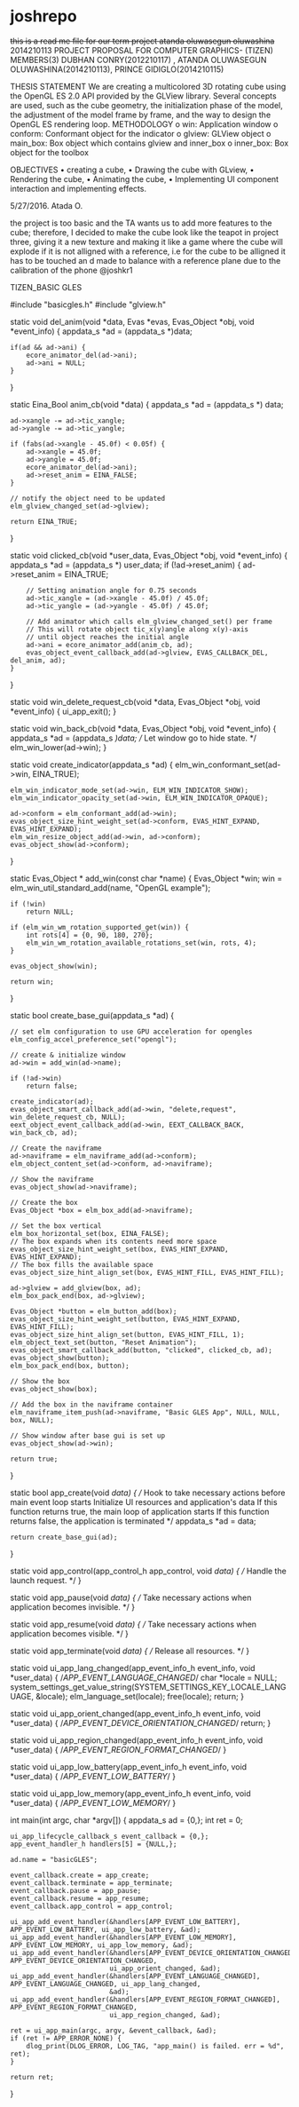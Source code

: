 # joshrepo
~~this is a read me file for our term project
atanda oluwasegun oluwashina~~
2014210113
PROJECT PROPOSAL FOR COMPUTER GRAPHICS- (TIZEN)
MEMBERS(3)
DUBHAN CONRY(2012210117) , ATANDA OLUWASEGUN OLUWASHINA(2014210113), PRINCE GIDIGLO(2014210115)

THESIS STATEMENT
We are creating a multicolored 3D rotating cube using the OpenGL ES 2.0 API provided by the GLView library. Several concepts are used, such as the cube geometry, the initialization phase of the model, the adjustment of the model frame by frame, and the way to design the OpenGL ES rendering loop.
METHODOLOGY
o	win: Application window
o	conform: Conformant object for the indicator
o	glview: GLView object
o	main_box: Box object which contains glview and inner_box
o	inner_box: Box object for the toolbox

OBJECTIVES
•	creating a cube,
•	Drawing the cube with GLview,
•	Rendering the cube,
•	Animating the cube,
•	Implementing UI component interaction and implementing effects.

5/27/2016. Atada O.

the project is too basic and the TA wants us to add more features to the cube;
therefore, I decided to make the cube look like the teapot in project three,
giving it a new texture and making it like a game where the cube will explode if it is not alligned with a reference, i.e 
for the cube to be alligned it has to be touched an d made to balance with a reference plane due to the calibration of the phone
@joshkr1

TIZEN_BASIC GLES



#include "basicgles.h"
#include "glview.h"

static void
del_anim(void *data, Evas *evas, Evas_Object *obj, void *event_info) {
    appdata_s *ad = (appdata_s *)data;

    if(ad && ad->ani) {
        ecore_animator_del(ad->ani);
        ad->ani = NULL;
    }
}

static Eina_Bool
anim_cb(void *data) {
    appdata_s *ad = (appdata_s *) data;

    ad->xangle -= ad->tic_xangle;
    ad->yangle -= ad->tic_yangle;

    if (fabs(ad->xangle - 45.0f) < 0.05f) {
        ad->xangle = 45.0f;
        ad->yangle = 45.0f;
        ecore_animator_del(ad->ani);
        ad->reset_anim = EINA_FALSE;
    }

    // notify the object need to be updated
    elm_glview_changed_set(ad->glview);

    return EINA_TRUE;
}

static void
clicked_cb(void *user_data, Evas_Object *obj, void *event_info) {
    appdata_s *ad = (appdata_s *) user_data;
    if (!ad->reset_anim) {
        ad->reset_anim = EINA_TRUE;

        // Setting animation angle for 0.75 seconds
        ad->tic_xangle = (ad->xangle - 45.0f) / 45.0f;
        ad->tic_yangle = (ad->yangle - 45.0f) / 45.0f;

        // Add animator which calls elm_glview_changed_set() per frame
        // This will rotate object tic_x(y)angle along x(y)-axis
        // until object reaches the initial angle
        ad->ani = ecore_animator_add(anim_cb, ad);
        evas_object_event_callback_add(ad->glview, EVAS_CALLBACK_DEL, del_anim, ad);
    }
}

static void
win_delete_request_cb(void *data, Evas_Object *obj, void *event_info) {
    ui_app_exit();
}

static void
win_back_cb(void *data, Evas_Object *obj, void *event_info) {
    appdata_s *ad = (appdata_s *)data;
    /* Let window go to hide state. */
    elm_win_lower(ad->win);
}

static void
create_indicator(appdata_s *ad) {
    elm_win_conformant_set(ad->win, EINA_TRUE);

    elm_win_indicator_mode_set(ad->win, ELM_WIN_INDICATOR_SHOW);
    elm_win_indicator_opacity_set(ad->win, ELM_WIN_INDICATOR_OPAQUE);

    ad->conform = elm_conformant_add(ad->win);
    evas_object_size_hint_weight_set(ad->conform, EVAS_HINT_EXPAND, EVAS_HINT_EXPAND);
    elm_win_resize_object_add(ad->win, ad->conform);
    evas_object_show(ad->conform);
}

static Evas_Object *
add_win(const char *name) {
    Evas_Object *win;
    win = elm_win_util_standard_add(name, "OpenGL example");

    if (!win)
        return NULL;

    if (elm_win_wm_rotation_supported_get(win)) {
        int rots[4] = {0, 90, 180, 270};
        elm_win_wm_rotation_available_rotations_set(win, rots, 4);
    }

    evas_object_show(win);

    return win;
}

static bool
create_base_gui(appdata_s *ad) {

    // set elm configuration to use GPU acceleration for opengles
    elm_config_accel_preference_set("opengl");

    // create & initialize window
    ad->win = add_win(ad->name);

    if (!ad->win)
        return false;

    create_indicator(ad);
    evas_object_smart_callback_add(ad->win, "delete,request", win_delete_request_cb, NULL);
    eext_object_event_callback_add(ad->win, EEXT_CALLBACK_BACK, win_back_cb, ad);

    // Create the naviframe
    ad->naviframe = elm_naviframe_add(ad->conform);
    elm_object_content_set(ad->conform, ad->naviframe);

    // Show the naviframe
    evas_object_show(ad->naviframe);

    // Create the box
    Evas_Object *box = elm_box_add(ad->naviframe);

    // Set the box vertical
    elm_box_horizontal_set(box, EINA_FALSE);
    // The box expands when its contents need more space
    evas_object_size_hint_weight_set(box, EVAS_HINT_EXPAND, EVAS_HINT_EXPAND);
    // The box fills the available space
    evas_object_size_hint_align_set(box, EVAS_HINT_FILL, EVAS_HINT_FILL);

    ad->glview = add_glview(box, ad);
    elm_box_pack_end(box, ad->glview);

    Evas_Object *button = elm_button_add(box);
    evas_object_size_hint_weight_set(button, EVAS_HINT_EXPAND, EVAS_HINT_FILL);
    evas_object_size_hint_align_set(button, EVAS_HINT_FILL, 1);
    elm_object_text_set(button, "Reset Animation");
    evas_object_smart_callback_add(button, "clicked", clicked_cb, ad);
    evas_object_show(button);
    elm_box_pack_end(box, button);

    // Show the box
    evas_object_show(box);

    // Add the box in the naviframe container
    elm_naviframe_item_push(ad->naviframe, "Basic GLES App", NULL, NULL, box, NULL);

    // Show window after base gui is set up
    evas_object_show(ad->win);

    return true;
}

static bool
app_create(void *data) {
    /* Hook to take necessary actions before main event loop starts
        Initialize UI resources and application's data
        If this function returns true, the main loop of application starts
        If this function returns false, the application is terminated */
    appdata_s *ad = data;

    return create_base_gui(ad);
}

static void
app_control(app_control_h app_control, void *data) {
    /* Handle the launch request. */
}

static void
app_pause(void *data) {
    /* Take necessary actions when application becomes invisible. */
}

static void
app_resume(void *data) {
    /* Take necessary actions when application becomes visible. */
}

static void
app_terminate(void *data) {
    /* Release all resources. */
}

static void
ui_app_lang_changed(app_event_info_h event_info, void *user_data) {
    /*APP_EVENT_LANGUAGE_CHANGED*/
    char *locale = NULL;
    system_settings_get_value_string(SYSTEM_SETTINGS_KEY_LOCALE_LANGUAGE, &locale);
    elm_language_set(locale);
    free(locale);
    return;
}

static void
ui_app_orient_changed(app_event_info_h event_info, void *user_data) {
    /*APP_EVENT_DEVICE_ORIENTATION_CHANGED*/
    return;
}

static void
ui_app_region_changed(app_event_info_h event_info, void *user_data) {
    /*APP_EVENT_REGION_FORMAT_CHANGED*/
}

static void
ui_app_low_battery(app_event_info_h event_info, void *user_data) {
    /*APP_EVENT_LOW_BATTERY*/
}

static void
ui_app_low_memory(app_event_info_h event_info, void *user_data) {
    /*APP_EVENT_LOW_MEMORY*/
}

int
main(int argc, char *argv[]) {
    appdata_s ad = {0,};
    int ret = 0;

    ui_app_lifecycle_callback_s event_callback = {0,};
    app_event_handler_h handlers[5] = {NULL,};

    ad.name = "basicGLES";

    event_callback.create = app_create;
    event_callback.terminate = app_terminate;
    event_callback.pause = app_pause;
    event_callback.resume = app_resume;
    event_callback.app_control = app_control;

    ui_app_add_event_handler(&handlers[APP_EVENT_LOW_BATTERY], APP_EVENT_LOW_BATTERY, ui_app_low_battery, &ad);
    ui_app_add_event_handler(&handlers[APP_EVENT_LOW_MEMORY], APP_EVENT_LOW_MEMORY, ui_app_low_memory, &ad);
    ui_app_add_event_handler(&handlers[APP_EVENT_DEVICE_ORIENTATION_CHANGED], APP_EVENT_DEVICE_ORIENTATION_CHANGED,
                             ui_app_orient_changed, &ad);
    ui_app_add_event_handler(&handlers[APP_EVENT_LANGUAGE_CHANGED], APP_EVENT_LANGUAGE_CHANGED, ui_app_lang_changed,
                             &ad);
    ui_app_add_event_handler(&handlers[APP_EVENT_REGION_FORMAT_CHANGED], APP_EVENT_REGION_FORMAT_CHANGED,
                             ui_app_region_changed, &ad);

    ret = ui_app_main(argc, argv, &event_callback, &ad);
    if (ret != APP_ERROR_NONE) {
        dlog_print(DLOG_ERROR, LOG_TAG, "app_main() is failed. err = %d", ret);
    }

    return ret;
}
